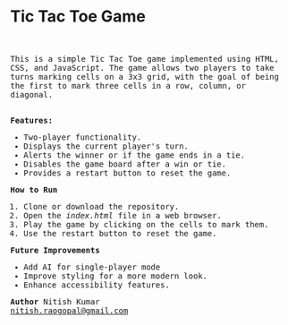 # Tic Tac Toe Game
<tt>
<br>
<br>
This is a simple Tic Tac Toe game implemented using HTML, CSS, and JavaScript. The game allows two players to take turns marking cells on a 3x3 grid, with the goal of being the first to mark three cells in a row, column, or diagonal.<br>
<br>
  
<b>Features:</b>
    <ul>
        <li>Two-player functionality.</li>
        <li>Displays the current player's turn.</li>
        <li>Alerts the winner or if the game ends in a tie.</li>
        <li>Disables the game board after a win or tie.</li>
        <li>Provides a restart button to reset the game.</li>
    </ul>
<b>How to Run</b>
    <ol>
        <li>Clone or download the repository.</li>
        <li>Open the <i>index.html</i> file in a web browser.</li>
        <li>Play the game by clicking on the cells to mark them.</li>
        <li>Use the restart button to reset the game.</li>
    </ol>
<b>Future Improvements</b>
    <ul>
        <li>Add AI for single-player mode</li>
        <li>Improve styling for a more modern look.</li>
        <li>Enhance accessibility features.</li>
    </ul>
<b>Author</b>
<span>Nitish Kumar</span><br>
<span>nitish.raogopal@gmail.com</span>
</tt>